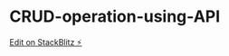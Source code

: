 # CRUD-operation-using-API

[Edit on StackBlitz ⚡️](https://stackblitz.com/edit/stackblitz-starters-vdktwx)